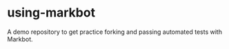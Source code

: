 # using-markbot
A demo repository to get practice forking and passing automated tests with Markbot.
